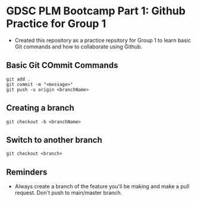 # GDSC PLM Bootcamp Part 1: Github Practice for Group 1
- Created this repository as a practice repsitory for Group 1 to learn basic Git commands and how to collaborate using Github.

## Basic Git COmmit Commands
`git add .` <br />
`git commit -m "<message>"`  <br />
`git push -u origin <branchName>`  <br />


## Creating a branch
`git checkout -b <branchName>`

## Switch to another branch
`git checkout <branch>`

## Reminders
- Always create a branch of the feature you'll be making and make a pull request. Don't push to main/master branch.

